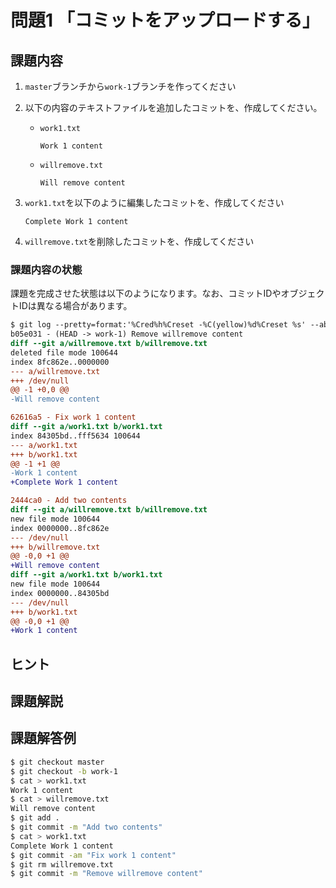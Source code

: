 # 問題1 「コミットをアップロードする」

## 課題内容

1. `master`ブランチから`work-1`ブランチを作ってください
1. 以下の内容のテキストファイルを追加したコミットを、作成してください。

    * `work1.txt`

        ```text
        Work 1 content
        ```

    * `willremove.txt`

        ```text
        Will remove content
        ```

1. `work1.txt`を以下のように編集したコミットを、作成してください

    ```text
    Complete Work 1 content
    ```

1. `willremove.txt`を削除したコミットを、作成してください

### 課題内容の状態

課題を完成させた状態は以下のようになります。なお、コミットIDやオブジェクトIDは異なる場合があります。

```diff
$ git log --pretty=format:'%Cred%h%Creset -%C(yellow)%d%Creset %s' --abbrev-commit -p work-1...master
b05e031 - (HEAD -> work-1) Remove willremove content
diff --git a/willremove.txt b/willremove.txt
deleted file mode 100644
index 8fc862e..0000000
--- a/willremove.txt
+++ /dev/null
@@ -1 +0,0 @@
-Will remove content

62616a5 - Fix work 1 content
diff --git a/work1.txt b/work1.txt
index 84305bd..fff5634 100644
--- a/work1.txt
+++ b/work1.txt
@@ -1 +1 @@
-Work 1 content
+Complete Work 1 content

2444ca0 - Add two contents
diff --git a/willremove.txt b/willremove.txt
new file mode 100644
index 0000000..8fc862e
--- /dev/null
+++ b/willremove.txt
@@ -0,0 +1 @@
+Will remove content
diff --git a/work1.txt b/work1.txt
new file mode 100644
index 0000000..84305bd
--- /dev/null
+++ b/work1.txt
@@ -0,0 +1 @@
+Work 1 content
```

## ヒント

## 課題解説

## 課題解答例

```bash
$ git checkout master
$ git checkout -b work-1
$ cat > work1.txt
Work 1 content
$ cat > willremove.txt
Will remove content
$ git add .
$ git commit -m "Add two contents"
$ cat > work1.txt
Complete Work 1 content
$ git commit -am "Fix work 1 content"
$ git rm willremove.txt
$ git commit -m "Remove willremove content"
```
